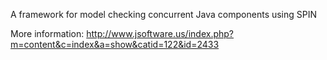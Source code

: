 A framework for model checking concurrent Java components using SPIN

More information: http://www.jsoftware.us/index.php?m=content&c=index&a=show&catid=122&id=2433
